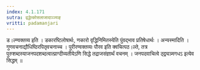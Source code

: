 ```yaml
---
index: 4.1.171
sutra: वृद्धेत्कोसलाजादाञ्ञ्यङ्
vritti: padamanjari
---
```


 ड।ल्ण्वक्तव्य इति । डकारष्टिलोषार्थः, णकारो वृद्धिनिमितस्येति पुंवद्भाव प्रतिषेधार्थः । अन्यस्मादिति । गुणवचनाद्यौधिष्ठिरपितृवचनाच्च । पुरीरण्वक्तव्यः पौरव इति क्वचित्पठ।ल्ते, तत्र पुरुशब्दस्याजनपदशब्दत्वात्प्राग्दीव्यतीयेऽणि सिद्धे तद्राजसंज्ञार्थं वचनम् । जनपदवाचित्वे ठ्द्व्यञ्मगधऽ इत्येव सिद्धम् ॥